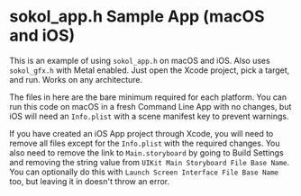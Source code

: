 # sokol_app.h Sample App (macOS and iOS)
This is an example of using `sokol_app.h` on macOS and iOS. Also uses `sokol_gfx.h` with Metal enabled. Just open the Xcode project, pick a target, and run. Works on any architecture.

The files in here are the bare minimum required for each platform. You can run this code on macOS in a fresh Command Line App with no changes, but iOS will need an `Info.plist` with a scene manifest key to prevent warnings.

If you have created an iOS App project through Xcode, you will need to remove all files except for the `Info.plist` with the required changes. You also need to remove the link to `Main.storyboard` by going to Build Settings and removing the string value from `UIKit Main Storyboard File Base Name`. You can optionally do this with `Launch Screen Interface File Base Name` too, but leaving it in doesn't throw an error.